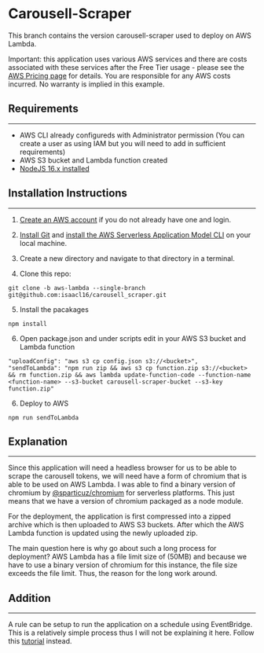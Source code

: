 # Carousell-Scraper

This branch contains the version carousell-scraper used to deploy on AWS Lambda. 

Important: this application uses various AWS services and there are costs associated with these services after the Free Tier usage - please see the [AWS Pricing page](https://aws.amazon.com/pricing/) for details. You are responsible for any AWS costs incurred. No warranty is implied in this example.

## Requirements
---
* AWS CLI already configureds with Administrator permission (You can create a user as using IAM but you will need to add in sufficient requirements)
* AWS S3 bucket and Lambda function created
* [NodeJS 16.x installed](https://nodejs.org/en/download/)

## Installation Instructions
---
1. [Create an AWS account](https://portal.aws.amazon.com/gp/aws/developer/registration/index.html) if you do not already have one and login.

2. [Install Git](https://git-scm.com/book/en/v2/Getting-Started-Installing-Git) and [install the AWS Serverless Application Model CLI](https://docs.aws.amazon.com/serverless-application-model/latest/developerguide/serverless-sam-cli-install.html) on your local machine.

3. Create a new directory and navigate to that directory in a terminal.

4. Clone this repo:
```
git clone -b aws-lambda --single-branch git@github.com:isaacl16/carousell_scraper.git
```
5. Install the pacakages
```
npm install
```
6. Open package.json and under scripts edit in your AWS S3 bucket and Lambda function
```
"uploadConfig": "aws s3 cp config.json s3://<bucket>",
"sendToLambda": "npm run zip && aws s3 cp function.zip s3://<bucket> && rm function.zip && aws lambda update-function-code --function-name <function-name> --s3-bucket carousell-scraper-bucket --s3-key function.zip"
```
6. Deploy to AWS
```
npm run sendToLambda
```
## Explanation
---
Since this application will need a headless browser for us to be able to scrape the carousell tokens, we will need have a form of chromium that is able to be used on AWS Lambda. I was able to find a binary version of chromium by [@sparticuz/chromium](https://github.com/Sparticuz/chromium) for serverless platforms. This just means that we have a version of chromium packaged as a node module. 

For the deployment, the application is first compressed into a zipped archive which is then uploaded to AWS S3 buckets. After which the AWS Lambda function is updated using the newly uploaded zip. 

The main question here is why go about such a long process for deployment?
AWS Lambda has a file limit size of (50MB) and because we have to use a binary version of chromium for this instance, the file size exceeds the file limit. Thus, the reason for the long work around.

## Addition 
---
A rule can be setup to run the application on a schedule using EventBridge. This is a relatively simple process thus I will not be explaining it here. Follow this [tutorial](https://docs.aws.amazon.com/eventbridge/latest/userguide/eb-run-lambda-schedule.html) instead.